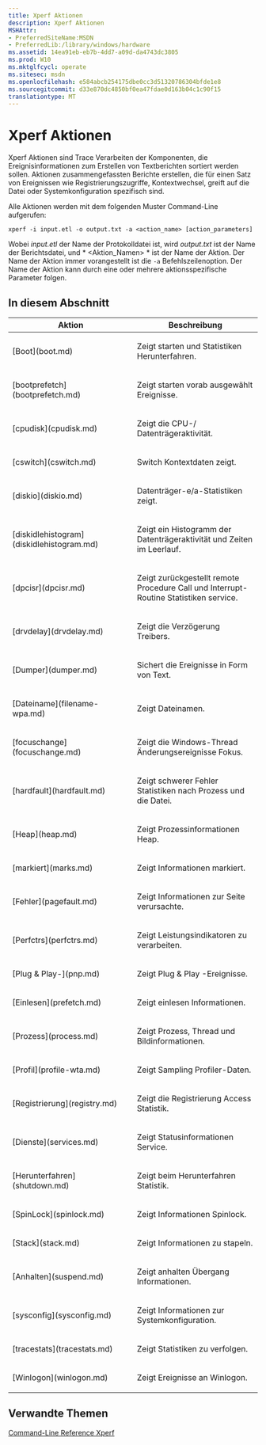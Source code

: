 ```yaml
---
title: Xperf Aktionen
description: Xperf Aktionen
MSHAttr:
- PreferredSiteName:MSDN
- PreferredLib:/library/windows/hardware
ms.assetid: 14ea91eb-eb7b-4dd7-a09d-da4743dc3805
ms.prod: W10
ms.mktglfcycl: operate
ms.sitesec: msdn
ms.openlocfilehash: e584abcb254175dbe0cc3d51320786304bfde1e8
ms.sourcegitcommit: d33e870dc4850bf0ea47fdae0d163b04c1c90f15
translationtype: MT
---
```

# <a name="xperf-actions"></a>Xperf Aktionen


Xperf Aktionen sind Trace Verarbeiten der Komponenten, die Ereignisinformationen zum Erstellen von Textberichten sortiert werden sollen. Aktionen zusammengefassten Berichte erstellen, die für einen Satz von Ereignissen wie Registrierungszugriffe, Kontextwechsel, greift auf die Datei oder Systemkonfiguration spezifisch sind.

Alle Aktionen werden mit dem folgenden Muster Command-Line aufgerufen:

``` syntax
xperf -i input.etl -o output.txt -a <action_name> [action_parameters]
```

Wobei *input.etl* der Name der Protokolldatei ist, wird *output.txt* ist der Name der Berichtsdatei, und * &lt;Aktion\_Namen&gt; * ist der Name der Aktion. Der Name der Aktion immer vorangestellt ist die `-a` Befehlszeilenoption. Der Name der Aktion kann durch eine oder mehrere aktionsspezifische Parameter folgen.

## <a name="in-this-section"></a>In diesem Abschnitt


<table>
<colgroup>
<col width="50%" />
<col width="50%" />
</colgroup>
<thead>
<tr class="header">
<th>Aktion</th>
<th>Beschreibung</th>
</tr>
</thead>
<tbody>
<tr class="odd">
<td><p>[Boot](boot.md)</p></td>
<td><p>Zeigt starten und Statistiken Herunterfahren.</p></td>
</tr>
<tr class="even">
<td><p>[bootprefetch](bootprefetch.md)</p></td>
<td><p>Zeigt starten vorab ausgewählt Ereignisse.</p></td>
</tr>
<tr class="odd">
<td><p>[cpudisk](cpudisk.md)</p></td>
<td><p>Zeigt die CPU-/ Datenträgeraktivität.</p></td>
</tr>
<tr class="even">
<td><p>[cswitch](cswitch.md)</p></td>
<td><p>Switch Kontextdaten zeigt.</p></td>
</tr>
<tr class="odd">
<td><p>[diskio](diskio.md)</p></td>
<td><p>Datenträger-e/a-Statistiken zeigt.</p></td>
</tr>
<tr class="even">
<td><p>[diskidlehistogram](diskidlehistogram.md)</p></td>
<td><p>Zeigt ein Histogramm der Datenträgeraktivität und Zeiten im Leerlauf.</p></td>
</tr>
<tr class="odd">
<td><p>[dpcisr](dpcisr.md)</p></td>
<td><p>Zeigt zurückgestellt remote Procedure Call und Interrupt-Routine Statistiken service.</p></td>
</tr>
<tr class="even">
<td><p>[drvdelay](drvdelay.md)</p></td>
<td><p>Zeigt die Verzögerung Treibers.</p></td>
</tr>
<tr class="odd">
<td><p>[Dumper](dumper.md)</p></td>
<td><p>Sichert die Ereignisse in Form von Text.</p></td>
</tr>
<tr class="even">
<td><p>[Dateiname](filename-wpa.md)</p></td>
<td><p>Zeigt Dateinamen.</p></td>
</tr>
<tr class="odd">
<td><p>[focuschange](focuschange.md)</p></td>
<td><p>Zeigt die Windows-Thread Änderungsereignisse Fokus.</p></td>
</tr>
<tr class="even">
<td><p>[hardfault](hardfault.md)</p></td>
<td><p>Zeigt schwerer Fehler Statistiken nach Prozess und die Datei.</p></td>
</tr>
<tr class="odd">
<td><p>[Heap](heap.md)</p></td>
<td><p>Zeigt Prozessinformationen Heap.</p></td>
</tr>
<tr class="even">
<td><p>[markiert](marks.md)</p></td>
<td><p>Zeigt Informationen markiert.</p></td>
</tr>
<tr class="odd">
<td><p>[Fehler](pagefault.md)</p></td>
<td><p>Zeigt Informationen zur Seite verursachte.</p></td>
</tr>
<tr class="even">
<td><p>[Perfctrs](perfctrs.md)</p></td>
<td><p>Zeigt Leistungsindikatoren zu verarbeiten.</p></td>
</tr>
<tr class="odd">
<td><p>[Plug & Play-](pnp.md)</p></td>
<td><p>Zeigt Plug & Play -Ereignisse.</p></td>
</tr>
<tr class="even">
<td><p>[Einlesen](prefetch.md)</p></td>
<td><p>Zeigt einlesen Informationen.</p></td>
</tr>
<tr class="odd">
<td><p>[Prozess](process.md)</p></td>
<td><p>Zeigt Prozess, Thread und Bildinformationen.</p></td>
</tr>
<tr class="even">
<td><p>[Profil](profile-wta.md)</p></td>
<td><p>Zeigt Sampling Profiler-Daten.</p></td>
</tr>
<tr class="odd">
<td><p>[Registrierung](registry.md)</p></td>
<td><p>Zeigt die Registrierung Access Statistik.</p></td>
</tr>
<tr class="even">
<td><p>[Dienste](services.md)</p></td>
<td><p>Zeigt Statusinformationen Service.</p></td>
</tr>
<tr class="odd">
<td><p>[Herunterfahren](shutdown.md)</p></td>
<td><p>Zeigt beim Herunterfahren Statistik.</p></td>
</tr>
<tr class="even">
<td><p>[SpinLock](spinlock.md)</p></td>
<td><p>Zeigt Informationen Spinlock.</p></td>
</tr>
<tr class="odd">
<td><p>[Stack](stack.md)</p></td>
<td><p>Zeigt Informationen zu stapeln.</p></td>
</tr>
<tr class="even">
<td><p>[Anhalten](suspend.md)</p></td>
<td><p>Zeigt anhalten Übergang Informationen.</p></td>
</tr>
<tr class="odd">
<td><p>[sysconfig](sysconfig.md)</p></td>
<td><p>Zeigt Informationen zur Systemkonfiguration.</p></td>
</tr>
<tr class="even">
<td><p>[tracestats](tracestats.md)</p></td>
<td><p>Zeigt Statistiken zu verfolgen.</p></td>
</tr>
<tr class="odd">
<td><p>[Winlogon](winlogon.md)</p></td>
<td><p>Zeigt Ereignisse an Winlogon.</p></td>
</tr>
</tbody>
</table>

 

## <a name="related-topics"></a>Verwandte Themen


[Command-Line Reference Xperf](xperf-command-line-reference.md)

 

 







